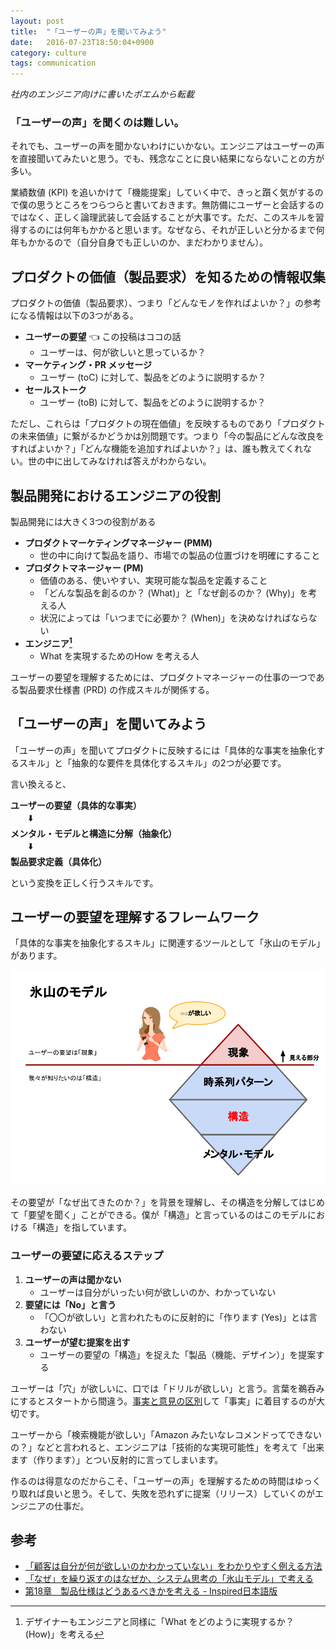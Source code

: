 ```yaml
---
layout: post
title:  "「ユーザーの声」を聞いてみよう"
date:   2016-07-23T18:50:04+0900
category: culture
tags: communication
---
```


_社内のエンジニア向けに書いたポエムから転載_

### 「ユーザーの声」を聞くのは難しい。

それでも、ユーザーの声を聞かないわけにいかない。エンジニアはユーザーの声を直接聞いてみたいと思う。でも、残念なことに良い結果にならないことの方が多い。

業績数値 (KPI) を追いかけて「機能提案」していく中で、きっと躓く気がするので僕の思うところをつらつらと書いておきます。無防備にユーザーと会話するのではなく、正しく論理武装して会話することが大事です。ただ、このスキルを習得するのには何年もかかると思います。なぜなら、それが正しいと分かるまで何年もかかるので（自分自身でも正しいのか、まだわかりません）。


## プロダクトの価値（製品要求）を知るための情報収集

プロダクトの価値（製品要求）、つまり「どんなモノを作ればよいか？」の参考になる情報は以下の3つがある。

- __ユーザーの要望__ :point_left: この投稿はココの話
    - ユーザーは、何が欲しいと思っているか？
- __マーケティング・PR メッセージ__
    - ユーザー (toC) に対して、製品をどのように説明するか？
- __セールストーク__
    - ユーザー (toB) に対して、製品をどのように説明するか？

ただし、これらは「プロダクトの現在価値」を反映するものであり「プロダクトの未来価値」に繋がるかどうかは別問題です。つまり「今の製品にどんな改良をすればよいか？」「どんな機能を追加すればよいか？」は、誰も教えてくれない。世の中に出してみなければ答えがわからない。


## 製品開発におけるエンジニアの役割

製品開発には大きく3つの役割がある

- __プロダクトマーケティングマネージャー (PMM)__
    - 世の中に向けて製品を語り、市場での製品の位置づけを明確にすること
- __プロダクトマネージャー (PM)__
    - 価値のある、使いやすい、実現可能な製品を定義すること
    - 「どんな製品を創るのか？ (What)」と「なぜ創るのか？ (Why)」を考える人
    - 状況によっては「いつまでに必要か？ (When)」を決めなければならない
- __エンジニア[^2]__
    - What を実現するためのHow を考える人

ユーザーの要望を理解するためには、プロダクトマネージャーの仕事の一つである製品要求仕様書 (PRD) の作成スキルが関係する。

[^2]: デザイナーもエンジニアと同様に「What をどのように実現するか？ (How)」を考える


## 「ユーザーの声」を聞いてみよう

「ユーザーの声」を聞いてプロダクトに反映するには「具体的な事実を抽象化するスキル」と「抽象的な要件を具体化するスキル」の2つが必要です。

言い換えると、

__ユーザーの要望（具体的な事実）__  
　　:arrow_down:  
__メンタル・モデルと構造に分解（抽象化）__  
　　:arrow_down:  
__製品要求定義（具体化）__

という変換を正しく行うスキルです。


## ユーザーの要望を理解するフレームワーク

「具体的な事実を抽象化するスキル」に関連するツールとして「氷山のモデル」があります。

![Iceberg Model](/img/posts/2016/2016-07-23-iceberg-model.png)

その要望が「なぜ出てきたのか？」を背景を理解し、その構造を分解してはじめて「要望を聞く」ことができる。僕が「構造」と言っているのはこのモデルにおける「構造」を指しています。


### ユーザーの要望に応えるステップ

1. __ユーザーの声は聞かない__
    - ユーザーは自分がいったい何が欲しいのか、わかっていない
2. __要望には「No」と言う__
    - 「〇〇が欲しい」と言われたものに反射的に「作ります (Yes)」とは言わない
3. __ユーザーが望む提案を出す__
    - ユーザーの要望の「構造」を捉えた「製品（機能、デザイン）」を提案する

ユーザーは「穴」が欲しいに、口では「ドリルが欲しい」と言う。言葉を鵜呑みにするとスタートから間違う。[事実と意見の区別](https://yulii.github.io/way-of-writing-20160129.html#section-5)して「事実」に着目するのが大切です。

ユーザーから「検索機能が欲しい」「Amazon みたいなレコメンドってできないの？」などと言われると、エンジニアは「技術的な実現可能性」を考えて「出来ます（作ります）」とつい反射的に言ってしまいます。

作るのは得意なのだからこそ、「ユーザーの声」を理解するための時間はゆっくり取れば良いと思う。そして、失敗を恐れずに提案（リリース）していくのがエンジニアの仕事だ。

## 参考

- [「顧客は自分が何が欲しいのかわかっていない」をわかりやすく例える方法](http://dqn.sakusakutto.jp/2012/03/post_46.html)
- [「なぜ」を繰り返すのはなぜか、システム思考の「氷山モデル」で考える](http://tannomizuki.hatenablog.com/entry/2015/06/25/000022)
- [第18章　製品仕様はどうあるべきかを考える - Inspired日本語版](https://inspiredjp.com/2011/02/25/chapter-18/)
